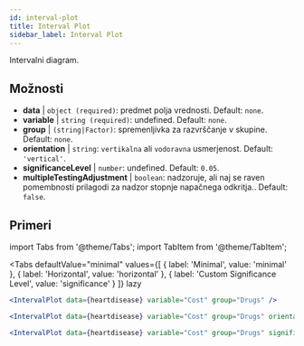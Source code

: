 ```yaml
---
id: interval-plot
title: Interval Plot
sidebar_label: Interval Plot
---
```


Intervalni diagram.

## Možnosti

* __data__ | `object (required)`: predmet polja vrednosti. Default: `none`.
* __variable__ | `string (required)`: undefined. Default: `none`.
* __group__ | `(string|Factor)`: spremenljivka za razvrščanje v skupine. Default: `none`.
* __orientation__ | `string`: `vertikalna` ali `vodoravna` usmerjenost. Default: `'vertical'`.
* __significanceLevel__ | `number`: undefined. Default: `0.05`.
* __multipleTestingAdjustment__ | `boolean`: nadzoruje, ali naj se raven pomembnosti prilagodi za nadzor stopnje napačnega odkritja.. Default: `false`.


## Primeri

import Tabs from '@theme/Tabs';
import TabItem from '@theme/TabItem';

<Tabs
    defaultValue="minimal"
    values={[
        { label: 'Minimal', value: 'minimal' },
        { label: 'Horizontal', value: 'horizontal' },
        { label: 'Custom Significance Level', value: 'significance' }
    ]}
    lazy
>

<TabItem value="minimal">

```jsx live
<IntervalPlot data={heartdisease} variable="Cost" group="Drugs" />
```
</TabItem>

<TabItem value="horizontal">

```jsx live
<IntervalPlot data={heartdisease} variable="Cost" group="Drugs" orientation="horizontal" />
```

</TabItem>

<TabItem value="significance">

```jsx live
<IntervalPlot data={heartdisease} variable="Cost" group="Drugs" significanceLevel={0.01} />
```
</TabItem>

</Tabs>
